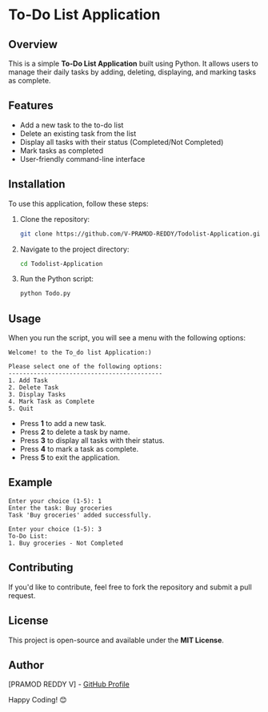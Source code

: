 # To-Do List Application

## Overview
This is a simple **To-Do List Application** built using Python. It allows users to manage their daily tasks by adding, deleting, displaying, and marking tasks as complete.

## Features
- Add a new task to the to-do list
- Delete an existing task from the list
- Display all tasks with their status (Completed/Not Completed)
- Mark tasks as completed
- User-friendly command-line interface

## Installation
To use this application, follow these steps:
1. Clone the repository:
   ```bash
   git clone https://github.com/V-PRAMOD-REDDY/Todolist-Application.git
   ```
2. Navigate to the project directory:
   ```bash
   cd Todolist-Application
   ```
3. Run the Python script:
   ```bash
   python Todo.py
   ```

## Usage
When you run the script, you will see a menu with the following options:
```
Welcome! to the To_do list Application:)

Please select one of the following options:
-------------------------------------------
1. Add Task
2. Delete Task
3. Display Tasks
4. Mark Task as Complete
5. Quit
```
- Press **1** to add a new task.
- Press **2** to delete a task by name.
- Press **3** to display all tasks with their status.
- Press **4** to mark a task as complete.
- Press **5** to exit the application.

## Example
```
Enter your choice (1-5): 1
Enter the task: Buy groceries
Task 'Buy groceries' added successfully.

Enter your choice (1-5): 3
To-Do List:
1. Buy groceries - Not Completed
```

## Contributing
If you'd like to contribute, feel free to fork the repository and submit a pull request.

## License
This project is open-source and available under the **MIT License**.

## Author
[PRAMOD REDDY V] - [GitHub Profile](https://github.com/V-PRAMOD-REDDY)

Happy Coding! 😊


